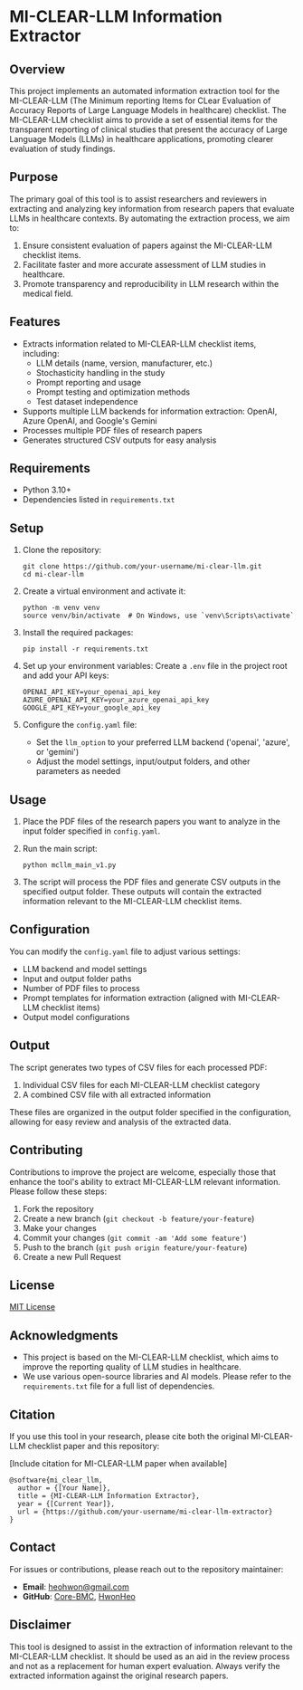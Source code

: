 # MI-CLEAR-LLM Information Extractor

## Overview

This project implements an automated information extraction tool for the MI-CLEAR-LLM (The Minimum reporting Items for CLear Evaluation of Accuracy Reports of Large Language Models in healthcare) checklist. The MI-CLEAR-LLM checklist aims to provide a set of essential items for the transparent reporting of clinical studies that present the accuracy of Large Language Models (LLMs) in healthcare applications, promoting clearer evaluation of study findings.

## Purpose

The primary goal of this tool is to assist researchers and reviewers in extracting and analyzing key information from research papers that evaluate LLMs in healthcare contexts. By automating the extraction process, we aim to:

1. Ensure consistent evaluation of papers against the MI-CLEAR-LLM checklist items.
2. Facilitate faster and more accurate assessment of LLM studies in healthcare.
3. Promote transparency and reproducibility in LLM research within the medical field.

## Features

- Extracts information related to MI-CLEAR-LLM checklist items, including:
  - LLM details (name, version, manufacturer, etc.)
  - Stochasticity handling in the study
  - Prompt reporting and usage
  - Prompt testing and optimization methods
  - Test dataset independence
- Supports multiple LLM backends for information extraction: OpenAI, Azure OpenAI, and Google's Gemini
- Processes multiple PDF files of research papers
- Generates structured CSV outputs for easy analysis

## Requirements

- Python 3.10+
- Dependencies listed in `requirements.txt`

## Setup

1. Clone the repository:
   ```
   git clone https://github.com/your-username/mi-clear-llm.git
   cd mi-clear-llm
   ```

2. Create a virtual environment and activate it:
   ```
   python -m venv venv
   source venv/bin/activate  # On Windows, use `venv\Scripts\activate`
   ```

3. Install the required packages:
   ```
   pip install -r requirements.txt
   ```

4. Set up your environment variables:
   Create a `.env` file in the project root and add your API keys:
   ```
   OPENAI_API_KEY=your_openai_api_key
   AZURE_OPENAI_API_KEY=your_azure_openai_api_key
   GOOGLE_API_KEY=your_google_api_key
   ```

5. Configure the `config.yaml` file:
   - Set the `llm_option` to your preferred LLM backend ('openai', 'azure', or 'gemini')
   - Adjust the model settings, input/output folders, and other parameters as needed

## Usage

1. Place the PDF files of the research papers you want to analyze in the input folder specified in `config.yaml`.

2. Run the main script:
   ```
   python mcllm_main_v1.py
   ```

3. The script will process the PDF files and generate CSV outputs in the specified output folder. These outputs will contain the extracted information relevant to the MI-CLEAR-LLM checklist items.

## Configuration

You can modify the `config.yaml` file to adjust various settings:

- LLM backend and model settings
- Input and output folder paths
- Number of PDF files to process
- Prompt templates for information extraction (aligned with MI-CLEAR-LLM checklist items)
- Output model configurations

## Output

The script generates two types of CSV files for each processed PDF:

1. Individual CSV files for each MI-CLEAR-LLM checklist category
2. A combined CSV file with all extracted information

These files are organized in the output folder specified in the configuration, allowing for easy review and analysis of the extracted data.

## Contributing

Contributions to improve the project are welcome, especially those that enhance the tool's ability to extract MI-CLEAR-LLM relevant information. Please follow these steps:

1. Fork the repository
2. Create a new branch (`git checkout -b feature/your-feature`)
3. Make your changes
4. Commit your changes (`git commit -am 'Add some feature'`)
5. Push to the branch (`git push origin feature/your-feature`)
6. Create a new Pull Request

## License

[MIT License](LICENSE)

## Acknowledgments

- This project is based on the MI-CLEAR-LLM checklist, which aims to improve the reporting quality of LLM studies in healthcare.
- We use various open-source libraries and AI models. Please refer to the `requirements.txt` file for a full list of dependencies.

## Citation

If you use this tool in your research, please cite both the original MI-CLEAR-LLM checklist paper and this repository:

[Include citation for MI-CLEAR-LLM paper when available]

```
@software{mi_clear_llm,
  author = {[Your Name]},
  title = {MI-CLEAR-LLM Information Extractor},
  year = {[Current Year]},
  url = {https://github.com/your-username/mi-clear-llm-extractor}
}
```

## Contact

For issues or contributions, please reach out to the repository maintainer:
- **Email**: heohwon@gmail.com
- **GitHub**: [Core-BMC](https://github.com/Core-BMC), [HwonHeo](https://github.com/hwonheo)


## Disclaimer

This tool is designed to assist in the extraction of information relevant to the MI-CLEAR-LLM checklist. It should be used as an aid in the review process and not as a replacement for human expert evaluation. Always verify the extracted information against the original research papers.